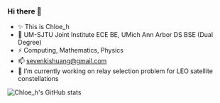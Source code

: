 ### Hi there 👋

- ✨ This is Chloe_h
- 🌱 UM-SJTU Joint Institute ECE BE, UMich Ann Arbor DS BSE (Dual Degree)
- ⚡ Computing, Mathematics, Physics
- 📫 [sevenkishuang@gmail.com](mailto:sevenkishuang@gmail.com)
- 🔭 I’m currently working on relay selection problem for LEO satellite constellations

![Chloe_h's GitHub stats](https://github-readme-stats.vercel.app/api?username=Chloehz&count_private=true&show_icons=true&theme=apprentice)

<!--
**Chloehz/Chloehz** is a ✨ _special_ ✨ repository because its `README.md` (this file) appears on your GitHub profile.

Here are some ideas to get you started:

- 🔭 I’m currently working on ...
- 🌱 I’m currently learning ...
- 👯 I’m looking to collaborate on ...
- 🤔 I’m looking for help with ...
- 💬 Ask me about ...
- 📫 How to reach me: ...
- 😄 Pronouns: ...
- ⚡ Fun fact: ...
-->
